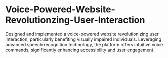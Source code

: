 # Voice-Powered-Website-Revolutionzing-User-Interaction
Designed and implemented a voice-powered website revolutionizing user interaction, particularly benefiting visually impaired individuals. Leveraging advanced speech recognition technology, the platform offers intuitive voice commands, significantly enhancing accessibility and user engagement.
